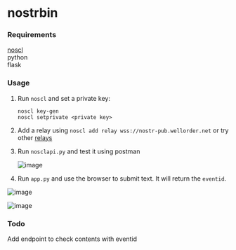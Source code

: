 # nostrbin

### Requirements

[noscl](https://github.com/fiatjaf/noscl)  
python  
flask


### Usage

1. Run `noscl` and set a private key:
   ```
   noscl key-gen
   noscl setprivate <private key>
   ```
2. Add a relay using `noscl add relay wss://nostr-pub.wellorder.net` or try other [relays](https://nostr-registry.netlify.app/)
3. Run `nosclapi.py` and test it using postman

   ![image](https://user-images.githubusercontent.com/94559964/174482678-7196addb-7c61-4a2f-9e5f-8a77e7508734.png)
   
4. Run `app.py` and use the browser to submit text. It will return the `eventid`.

![image](https://user-images.githubusercontent.com/94559964/174483252-e7b19df2-7a67-4d2e-ac69-3ed8bc28a1ff.png)

![image](https://user-images.githubusercontent.com/94559964/174483284-4f0e1bfe-c6db-4c9c-9d4d-1c39f55d065a.png)

### Todo

Add endpoint to check contents with eventid



